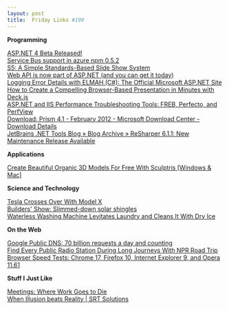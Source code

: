 ```yaml
---
layout: post
title:  Friday Links #190
---
```

**Programming**

[ASP.NET 4 Beta Released!](http://feedproxy.google.com/~r/jongalloway/~3/3DJT1lyJQAM/asp-net-4-beta-released.aspx)   
[Service Bus support in azure npm 0.5.2](http://feedproxy.google.com/~r/CodeBetter/~3/eUX74yQVrEA/)   
[S5: A Simple Standards-Based Slide Show System](http://meyerweb.com/eric/tools/s5/)   
[Web API is now part of ASP.NET (and you can get it today)](http://feeds.encosia.com/~r/Encosia/~3/6IGIz9uWbVE/)   
[Logging Error Details with ELMAH (C#): The Official Microsoft ASP.NET Site](http://www.asp.net/web-forms/tutorials/deployment/logging-error-details-with-elmah-cs)   
[How to Create a Compelling Browser-Based Presentation in Minutes with Deck.js](http://lifehacker.com/5885901/how-to-create-a-compelling-browser+based-presentation-in-minutes-with-deckjs)   
[ASP.NET and IIS Performance Troubleshooting Tools: FREB, Perfecto, and PerfView](http://blogs.iis.net/timamm/archive/2012/02/11/asp-net-and-iis-performance-troubleshooting-tools-3-key-resources.aspx)   
[Download: Prism 4.1 - February 2012 - Microsoft Download Center - Download Details](http://www.microsoft.com/download/en/details.aspx?id=28950&WT.mc_id=rss_alldownloads_all)   
[JetBrains .NET Tools Blog » Blog Archive » ReSharper 6.1.1: New Maintenance Release Available](http://blogs.jetbrains.com/dotnet/2012/02/resharper-611-new-maintenance-release-available/)

**Applications**

[Create Beautiful Organic 3D Models For Free With Sculptris [Windows & Mac]](http://feedproxy.google.com/~r/Makeuseof/~3/GRQyDxTNAHk/)

**Science and Technology**

[Tesla Crosses Over With Model X](http://www.wired.com/autopia/2012/02/tesla-model-x/)   
[Builders' Show: Slimmed-down solar shingles](http://simplefeed.consumerreports.org/l?s=100003s276qugt9jgjj&r=googlereader&he=687474702533412532462532466e6577732e636f6e73756d65727265706f7274732e6f7267253246686f6d652532463230313225324630322532466275696c646572732d73686f772d6365727461696e746565642d736f6c61722d726f6f66696e672e68746d6c2533464558544b455925334449373252534841&i=727373696e3a687474703a2f2f6e6577732e636f6e73756d65727265706f7274732e6f72672f686f6d652f323031322f30322f6275696c646572732d73686f772d6365727461696e746565642d736f6c61722d726f6f66696e672e68746d6c)   
[Waterless Washing Machine Levitates Laundry and Cleans It With Dry Ice](http://www.popsci.com/technology/article/2012-02/waterless-washing-machine-levitates-laundry-and-cleans-dry-ice)

**On the Web**

[Google Public DNS: 70 billion requests a day and counting](http://feedproxy.google.com/~r/blogspot/MKuf/~3/Z2H4eWmL6tQ/google-public-dns-70-billion-requests.html)   
[Find Every Public Radio Station During Long Journeys With NPR Road Trip](http://feedproxy.google.com/~r/Makeuseof/~3/8gSGSLCC8Ww/)   
[Browser Speed Tests: Chrome 17, Firefox 10, Internet Explorer 9, and Opera 11.61](http://lifehacker.com/5884941/browser-speed-tests-chrome-17-firefox-10-internet-explorer-9-and-opera-1161)

**Stuff I Just Like**

[Meetings: Where Work Goes to Die](http://www.codinghorror.com/blog/2012/02/meetings-where-work-goes-to-die.html)   
[When Illusion beats Reality | SRT Solutions](http://www.srtsolutions.com/when-illusion-beats-reality)
